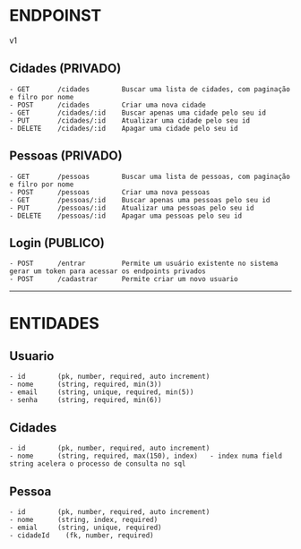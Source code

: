 # ENDPOINST

v1

## Cidades (PRIVADO)

    - GET       /cidades        Buscar uma lista de cidades, com paginação e filro por nome
    - POST      /cidades        Criar uma nova cidade
    - GET       /cidades/:id    Buscar apenas uma cidade pelo seu id
    - PUT       /cidades/:id    Atualizar uma cidade pelo seu id
    - DELETE    /cidades/:id    Apagar uma cidade pelo seu id

## Pessoas (PRIVADO)

    - GET       /pessoas        Buscar uma lista de pessoas, com paginação e filro por nome
    - POST      /pessoas        Criar uma nova pessoas
    - GET       /pessoas/:id    Buscar apenas uma pessoas pelo seu id
    - PUT       /pessoas/:id    Atualizar uma pessoas pelo seu id
    - DELETE    /pessoas/:id    Apagar uma pessoas pelo seu id

## Login (PUBLICO)

    - POST      /entrar         Permite um usuário existente no sistema gerar um token para acessar os endpoints privados
    - POST      /cadastrar      Permite criar um novo usuario

---

# ENTIDADES

## Usuario

    - id        (pk, number, required, auto increment)
    - nome      (string, required, min(3))
    - email     (string, unique, required, min(5))
    - senha     (string, required, min(6))

## Cidades

    - id        (pk, number, required, auto increment)
    - nome      (string, required, max(150), index)   - index numa field string acelera o processo de consulta no sql

## Pessoa

    - id        (pk, number, required, auto increment)
    - nome      (string, index, required)
    - emial     (string, unique, required)
    - cidadeId    (fk, number, required)
